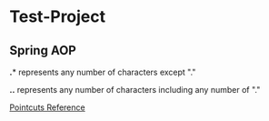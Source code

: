 # Test-Project
## Spring AOP
**.*** represents any number of characters except "."

**..** represents any number of characters including any number of "."

[Pointcuts Reference](http://www.eclipse.org/aspectj/doc/next/progguide/semantics-pointcuts.html)
